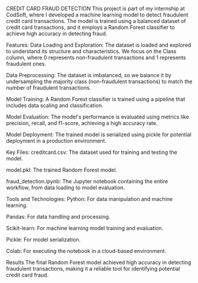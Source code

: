 CREDIT CARD FRAUD DETECTION
This project is part of my internship at CodSoft, where I developed a machine learning model to detect fraudulent credit card transactions. The model is trained using a balanced dataset of credit card transactions, and it employs a Random Forest classifier to achieve high accuracy in detecting fraud.

Features:
Data Loading and Exploration: The dataset is loaded and explored to understand its structure and characteristics. We focus on the Class column, where 0 represents non-fraudulent transactions and 1 represents fraudulent ones.

Data Preprocessing: The dataset is imbalanced, so we balance it by undersampling the majority class (non-fraudulent transactions) to match the number of fraudulent transactions.

Model Training: A Random Forest classifier is trained using a pipeline that includes data scaling and classification.

Model Evaluation: The model's performance is evaluated using metrics like precision, recall, and f1-score, achieving a high accuracy rate.

Model Deployment: The trained model is serialized using pickle for potential deployment in a production environment.

Key Files:
creditcard.csv: The dataset used for training and testing the model.

model.pkl: The trained Random Forest model.

fraud_detection.ipynb: The Jupyter notebook containing the entire workflow, from data loading to model evaluation.

Tools and Technologies:
Python: For data manipulation and machine learning.

Pandas: For data handling and processing.

Scikit-learn: For machine learning model training and evaluation.

Pickle: For model serialization.

Colab: For executing the notebook in a cloud-based environment.

Results
The final Random Forest model achieved high accuracy in detecting fraudulent transactions, making it a reliable tool for identifying potential credit card fraud.
